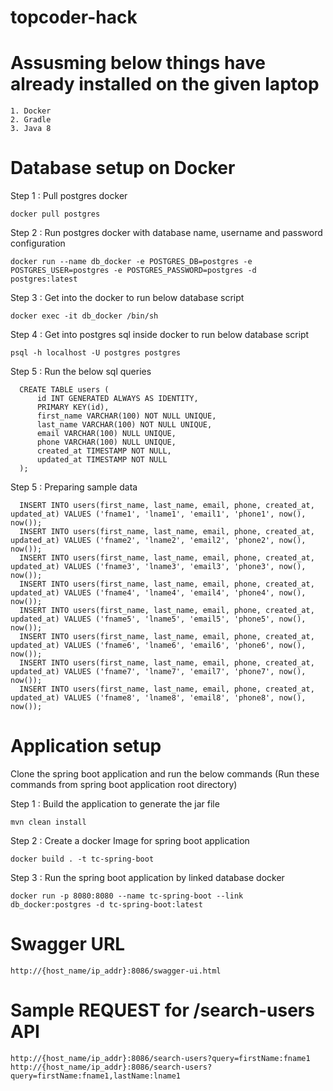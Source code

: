 # topcoder-hack

# Assusming below things have already installed on the given laptop

	1. Docker
	2. Gradle
	3. Java 8


# Database setup on Docker

Step 1 : Pull postgres docker
	
	docker pull postgres

Step 2 : Run postgres docker with database name, username and password configuration
	
	docker run --name db_docker -e POSTGRES_DB=postgres -e POSTGRES_USER=postgres -e POSTGRES_PASSWORD=postgres -d postgres:latest

Step 3 : Get into the docker to run below database script
	
	docker exec -it db_docker /bin/sh

Step 4 : Get into postgres sql inside docker to run below database script
	
	psql -h localhost -U postgres postgres

Step 5 : Run the below sql queries

	  CREATE TABLE users (
	      id INT GENERATED ALWAYS AS IDENTITY,
	      PRIMARY KEY(id),
	      first_name VARCHAR(100) NOT NULL UNIQUE,
	      last_name VARCHAR(100) NOT NULL UNIQUE,
	      email VARCHAR(100) NULL UNIQUE,
	      phone VARCHAR(100) NULL UNIQUE,
	      created_at TIMESTAMP NOT NULL,
	      updated_at TIMESTAMP NOT NULL
	  );

  
Step 5 : Preparing sample data

	  INSERT INTO users(first_name, last_name, email, phone, created_at, updated_at) VALUES ('fname1', 'lname1', 'email1', 'phone1', now(), now());
	  INSERT INTO users(first_name, last_name, email, phone, created_at, updated_at) VALUES ('fname2', 'lname2', 'email2', 'phone2', now(), now());
	  INSERT INTO users(first_name, last_name, email, phone, created_at, updated_at) VALUES ('fname3', 'lname3', 'email3', 'phone3', now(), now());
	  INSERT INTO users(first_name, last_name, email, phone, created_at, updated_at) VALUES ('fname4', 'lname4', 'email4', 'phone4', now(), now());
	  INSERT INTO users(first_name, last_name, email, phone, created_at, updated_at) VALUES ('fname5', 'lname5', 'email5', 'phone5', now(), now());
	  INSERT INTO users(first_name, last_name, email, phone, created_at, updated_at) VALUES ('fname6', 'lname6', 'email6', 'phone6', now(), now());
	  INSERT INTO users(first_name, last_name, email, phone, created_at, updated_at) VALUES ('fname7', 'lname7', 'email7', 'phone7', now(), now());
	  INSERT INTO users(first_name, last_name, email, phone, created_at, updated_at) VALUES ('fname8', 'lname8', 'email8', 'phone8', now(), now());

# Application setup

Clone the spring boot application and run the below commands (Run these commands from spring boot application root directory)

Step 1 : Build the application to generate the jar file
	
	mvn clean install

Step 2 : Create a docker Image for spring boot application
	
	docker build . -t tc-spring-boot

Step 3 : Run the spring boot application by linked database docker
	
	docker run -p 8080:8080 --name tc-spring-boot --link db_docker:postgres -d tc-spring-boot:latest

# Swagger URL

	http://{host_name/ip_addr}:8086/swagger-ui.html

# Sample REQUEST for /search-users API

	http://{host_name/ip_addr}:8086/search-users?query=firstName:fname1
	http://{host_name/ip_addr}:8086/search-users?query=firstName:fname1,lastName:lname1